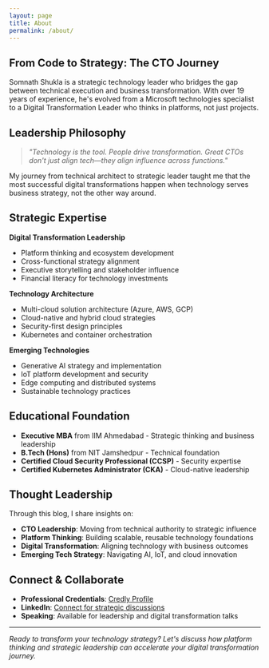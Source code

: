 ```yaml
---
layout: page
title: About
permalink: /about/
---
```


## **From Code to Strategy: The CTO Journey**

Somnath Shukla is a strategic technology leader who bridges the gap between technical execution and business transformation. With over 19 years of experience, he's evolved from a Microsoft technologies specialist to a Digital Transformation Leader who thinks in platforms, not just projects.

## **Leadership Philosophy**

> *"Technology is the tool. People drive transformation. Great CTOs don't just align tech—they align influence across functions."*

My journey from technical architect to strategic leader taught me that the most successful digital transformations happen when technology serves business strategy, not the other way around.

## **Strategic Expertise**

**Digital Transformation Leadership**
- Platform thinking and ecosystem development
- Cross-functional strategy alignment
- Executive storytelling and stakeholder influence
- Financial literacy for technology investments

**Technology Architecture**
- Multi-cloud solution architecture (Azure, AWS, GCP)
- Cloud-native and hybrid cloud strategies
- Security-first design principles
- Kubernetes and container orchestration

**Emerging Technologies**
- Generative AI strategy and implementation
- IoT platform development and security
- Edge computing and distributed systems
- Sustainable technology practices

## **Educational Foundation**

- **Executive MBA** from IIM Ahmedabad - Strategic thinking and business leadership
- **B.Tech (Hons)** from NIT Jamshedpur - Technical foundation
- **Certified Cloud Security Professional (CCSP)** - Security expertise
- **Certified Kubernetes Administrator (CKA)** - Cloud-native leadership

## **Thought Leadership**

Through this blog, I share insights on:
- **CTO Leadership**: Moving from technical authority to strategic influence
- **Platform Thinking**: Building scalable, reusable technology foundations
- **Digital Transformation**: Aligning technology with business outcomes
- **Emerging Tech Strategy**: Navigating AI, IoT, and cloud innovation

## **Connect & Collaborate**

- **Professional Credentials**: [Credly Profile](https://www.credly.com/users/somnath-shukla/badges)
- **LinkedIn**: [Connect for strategic discussions](https://www.linkedin.com/in/somnath-shukla/)
- **Speaking**: Available for  leadership and digital transformation talks

---

*Ready to transform your technology strategy? Let's discuss how platform thinking and strategic leadership can accelerate your digital transformation journey.*
